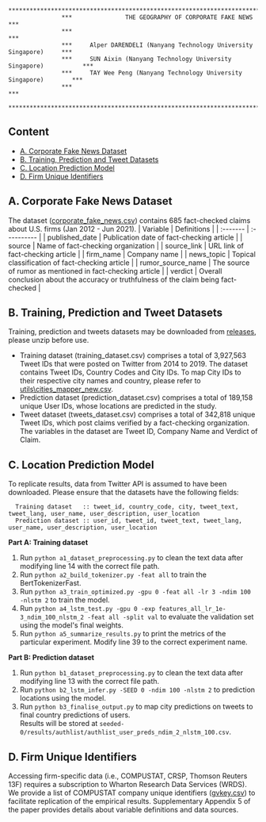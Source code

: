 ```
               *************************************************************************
               ***               THE GEOGRAPHY OF CORPORATE FAKE NEWS                ***
               ***                                                                   ***
               ***     Alper DARENDELI (Nanyang Technology University Singapore)     ***
               ***     SUN Aixin (Nanyang Technology University Singapore)           ***
               ***     TAY Wee Peng (Nanyang Technology University Singapore)        ***
               ***                                                                   ***
               *************************************************************************
```

## Content
- [A. Corporate Fake News Dataset](#a-corporate-fake-news-dataset)
- [B. Training, Prediction and Tweet Datasets](#b-training-prediction-and-tweet-datasets)
- [C. Location Prediction Model](#c-location-prediction-model)
- [D. Firm Unique Identifiers](#d-firm-unique-identifiers)

## A. Corporate Fake News Dataset

The dataset ([corporate_fake_news.csv](datasets/corporate_fake_news.csv)) contains 685 fact-checked claims about U.S. firms (Jan 2012 - Jun 2021). 
| Variable | Definitions |
| :------- | :---------- |
| published_date | Publication date of fact-checking article |
| source | Name of fact-checking organization |
| source_link | URL link of fact-checking article |
| firm_name | Company name |
| news_topic | Topical classification of fact-checking article	|
| rumor_source_name | The source of rumor as mentioned in fact-checking article |
| verdict | Overall conclusion about the accuracy or truthfulness of the claim being fact-checked |

## B. Training, Prediction and Tweet Datasets

Training, prediction and tweets datasets may be downloaded from [releases](https://github.com/alperdarendeli/corporatefakenews/releases/tag/v1.0.0), please unzip before use.
- Training dataset (training_dataset.csv) comprises a total of 3,927,563 Tweet IDs that were posted on Twitter from 2014 to 2019. The dataset contains Tweet IDs, Country Codes and City IDs. To map City IDs  to their respective city names and country, please refer to [utils\cities_mapper_new.csv](utils/cities_mapper_new.csv).
- Prediction dataset (prediction_dataset.csv) comprises a total of 189,158 unique User IDs, whose locations are predicted in the study. 
- Tweet dataset (tweets_dataset.csv) comprises a total of 342,818 unique Tweet IDs, which post claims verified by a fact-checking organization. The variables in the dataset are Tweet ID, Company Name and Verdict of Claim. 

## C. Location Prediction Model 

To replicate results, data from Twitter API is assumed to have been downloaded. Please ensure that the datasets have the following fields:
```
  Training dataset   :: tweet_id, country_code, city, tweet_text, tweet_lang, user_name, user_description, user_location
  Prediction dataset :: user_id, tweet_id, tweet_text, tweet_lang, user_name, user_description, user_location
```
**Part A: Training dataset**

1. Run `python a1_dataset_preprocessing.py` to clean the text data after modifying line 14 with the correct file path.  
2. Run `python a2_build_tokenizer.py -feat all` to train the BertTokenizerFast.
3. Run `python a3_train_optimized.py -gpu 0 -feat all -lr 3 -ndim 100 -nlstm 2` to train the model.
4. Run `python a4_lstm_test.py -gpu 0 -exp features_all_lr_1e-3_ndim_100_nlstm_2 -feat all -split val` to evaluate the validation set using the model's final weights.
5. Run `python a5_summarize_results.py` to print the metrics of the particular experiment. Modify line 39 to the correct experiment name.

**Part B: Prediction dataset**

1. Run `python b1_dataset_preprocessing.py` to clean the text data after modifying line 13 with the correct file path.  
2. Run `python b2_lstm_infer.py -SEED 0 -ndim 100 -nlstm 2` to prediction locations using the model.
3. Run `python b3_finalise_output.py` to map city predictions on tweets to final country predictions of users.  
   Results will be stored at `seeded-0/results/authlist/authlist_user_preds_ndim_2_nlstm_100.csv`.

## D. Firm Unique Identifiers

Accessing firm-specific data (i.e., COMPUSTAT, CRSP, Thomson Reuters 13F) requires a subscription to Wharton Research Data Services (WRDS). We provide a list of COMPUSTAT company unique identifiers ([gvkey.csv](datasets/gvkey.csv)) to facilitate replication of the empirical results. Supplementary Appendix 5 of the paper provides details about variable definitions and data sources. 

